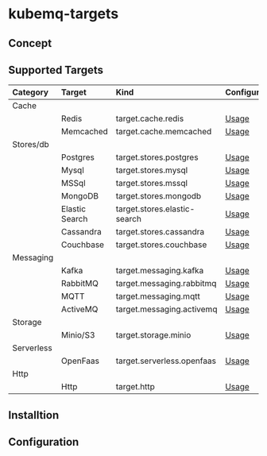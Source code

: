 # kubemq-targets

## Concept

## Supported Targets


| Category   | Target         | Kind                         | Configuration                                 |
|:-----------|:---------------|:-----------------------------|:----------------------------------------------|
| Cache      |                |                              |                                               |
|            | Redis          | target.cache.redis           | [Usage](targets/cache/redis/README.md)        |
|            | Memcached      | target.cache.memcached       | [Usage](targets/cache/memcached/README.md)     |
| Stores/db  |                |                              |                                               |
|            | Postgres       | target.stores.postgres       | [Usage](targets/stores/postgres/README.md)     |
|            | Mysql          | target.stores.mysql          | [Usage](targets/stores/mysql/README.md)        |
|            | MSSql          | target.stores.mssql          | [Usage](targets/stores/mssql/README.md)        |
|            | MongoDB        | target.stores.mongodb        | [Usage](targets/stores/mongodb/README.md)      |
|            | Elastic Search | target.stores.elastic-search | [Usage](targets/stores/elastic/README.md)      |
|            | Cassandra      | target.stores.cassandra      | [Usage](targets/stores/cassandra/README.md)    |
|            | Couchbase      | target.stores.couchbase      | [Usage](targets/stores/couchbase/README.md)    |
| Messaging  |                |                              |                                               |
|            | Kafka          | target.messaging.kafka       | [Usage](targets/messaging/kafka/README.md)     |
|            | RabbitMQ       | target.messaging.rabbitmq    | [Usage](targets/messaging/rabbitmq/README.md)  |
|            | MQTT           | target.messaging.mqtt        | [Usage](targets/messaging/mqtt/README.md)      |
|            | ActiveMQ       | target.messaging.activemq    | [Usage](targets/messaging/postgres/README.md)  |
| Storage    |                |                              |                                               |
|            | Minio/S3       | target.storage.minio         | [Usage](targets/storage/minio/README.md)       |
| Serverless |                |                              |                                               |
|            | OpenFaas       | target.serverless.openfaas   | [Usage](targets/serverless/openfass/README.md) |
| Http       |                |                              |                                               |
|            | Http           | target.http                  | [Usage](targets/httpREADME.md)                 |








## Installtion


## Configuration


